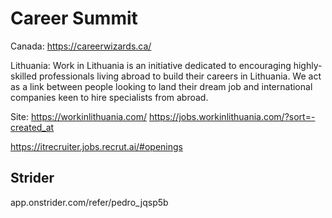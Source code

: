 # Career Summit

Canada:
https://careerwizards.ca/


Lithuania:
Work in Lithuania is an initiative dedicated to encouraging highly-skilled professionals living abroad to build their careers in Lithuania. We act as a link between people looking to land their dream job and international companies keen to hire specialists from abroad.

Site:  https://workinlithuania.com/
https://jobs.workinlithuania.com/?sort=-created_at

https://itrecruiter.jobs.recrut.ai/#openings

## Strider
app.onstrider.com/refer/pedro_jqsp5b
